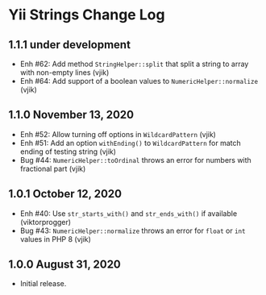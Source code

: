# Yii Strings Change Log


## 1.1.1 under development

- Enh #62: Add method `StringHelper::split` that split a string to array with non-empty lines (vjik)
- Enh #64: Add support of a boolean values to `NumericHelper::normalize` (vjik) 

## 1.1.0 November 13, 2020

- Enh #52: Allow turning off options in `WildcardPattern` (vjik)
- Enh #51: Add an option `withEnding()` to `WildcardPattern` for match ending of testing string (vjik)
- Bug #44: `NumericHelper::toOrdinal` throws an error for numbers with fractional part (vjik)

## 1.0.1 October 12, 2020

- Enh #40: Use `str_starts_with()` and `str_ends_with()` if available (viktorprogger)
- Bug #43: `NumericHelper::normalize` throws an error for `float` or `int` values in PHP 8 (vjik)

## 1.0.0 August 31, 2020

- Initial release.



